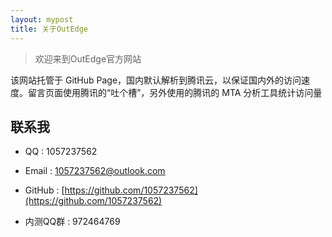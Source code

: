 ```yaml
---
layout: mypost
title: 关于OutEdge
---
```


> 欢迎来到OutEdge官方网站

该网站托管于 GitHub Page，国内默认解析到腾讯云，以保证国内外的访问速度。留言页面使用腾讯的“吐个槽”，另外使用的腾讯的 MTA 分析工具统计访问量

## 联系我

- QQ : 1057237562

- Email : [1057237562@outlook.com](http://mail.qq.com/cgi-bin/qm_share?t=qm_mailme&email=YBQNAQkaBSAREU4DDw0)

- GitHub : [https://github.com/1057237562](https://github.com/1057237562)

- 内测QQ群 : 972464769